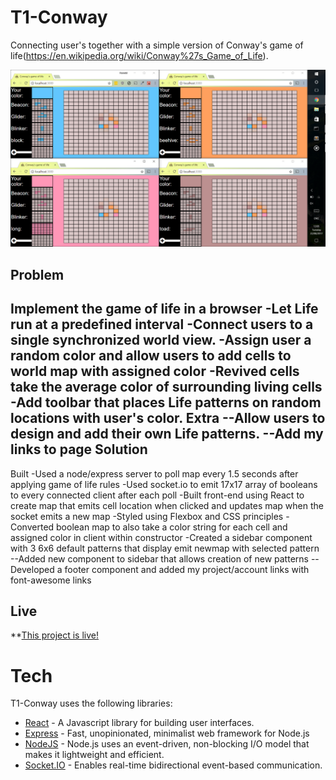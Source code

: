 
T1-Conway
==========================


Connecting user's together with a simple version of Conway's game of life(https://en.wikipedia.org/wiki/Conway%27s_Game_of_Life).

<img src="./project.png" />

Problem
-----
Implement the game of life in a browser
  -Let Life run at a predefined interval
  -Connect users to a single synchronized world view.
  -Assign user a random color and allow users to add cells to world map with assigned color
  -Revived cells take the average color of surrounding living cells
  -Add toolbar that places Life patterns on random locations with user's color.
Extra
  --Allow users to design and add their own Life patterns.
  --Add my links to page
Solution
-----
Built 
  -Used a node/express server to poll map every 1.5 seconds after applying game of life rules
  -Used socket.io to emit 17x17 array of booleans to every connected client after each poll
  -Built front-end using React to create map that emits cell location when clicked and updates map when the socket emits a new map 
  -Styled using Flexbox and CSS principles
  -Converted boolean map to also take a color string for each cell and assigned color in client within constructor
  -Created a sidebar component with 3 6x6 default patterns that display emit newmap with selected pattern
  --Added new component to sidebar that allows creation of new patterns
  --Developed a footer component and added my project/account links with font-awesome links

Live
-----

**[This project is live!](https://serene-island-83350.herokuapp.com/)


# Tech
T1-Conway uses the following libraries:

  * [React](https://facebook.github.io/react/) - A Javascript library for building user interfaces.
  * [Express](http://expressjs.com/) - Fast, unopinionated, minimalist web framework for Node.js
  * [NodeJS](https://nodejs.org/) - Node.js uses an event-driven, non-blocking I/O model that makes it lightweight and efficient.
  * [Socket.IO](http://socket.io/) - Enables real-time bidirectional event-based communication.
